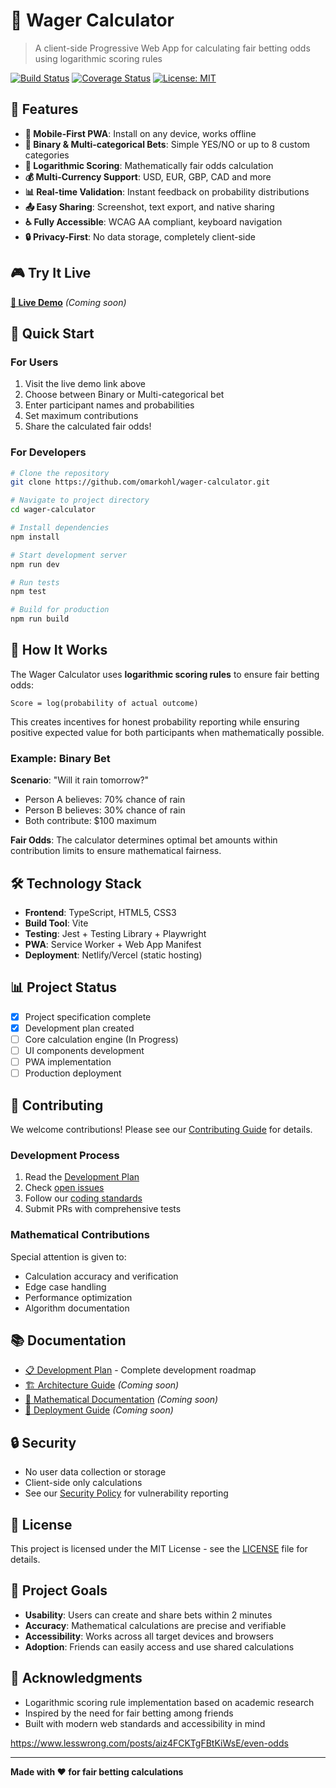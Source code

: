# 🎯 Wager Calculator

> A client-side Progressive Web App for calculating fair betting odds using logarithmic scoring rules

[![Build Status](https://github.com/omarkohl/wager-calculator/workflows/CI%2FCD%20Pipeline/badge.svg)](https://github.com/omarkohl/wager-calculator/actions)
[![Coverage Status](https://codecov.io/gh/omarkohl/wager-calculator/branch/main/graph/badge.svg)](https://codecov.io/gh/omarkohl/wager-calculator)
[![License: MIT](https://img.shields.io/badge/License-MIT-yellow.svg)](https://opensource.org/licenses/MIT)

## 🚀 Features

- **📱 Mobile-First PWA**: Install on any device, works offline
- **🎲 Binary & Multi-categorical Bets**: Simple YES/NO or up to 8 custom categories
- **🧮 Logarithmic Scoring**: Mathematically fair odds calculation
- **💰 Multi-Currency Support**: USD, EUR, GBP, CAD and more
- **📊 Real-time Validation**: Instant feedback on probability distributions
- **📤 Easy Sharing**: Screenshot, text export, and native sharing
- **♿ Fully Accessible**: WCAG AA compliant, keyboard navigation
- **🔒 Privacy-First**: No data storage, completely client-side

## 🎮 Try It Live

**[🔗 Live Demo](https://your-demo-url.netlify.app)** _(Coming soon)_

## 📖 Quick Start

### For Users
1. Visit the live demo link above
2. Choose between Binary or Multi-categorical bet
3. Enter participant names and probabilities
4. Set maximum contributions
5. Share the calculated fair odds!

### For Developers

```bash
# Clone the repository
git clone https://github.com/omarkohl/wager-calculator.git

# Navigate to project directory
cd wager-calculator

# Install dependencies
npm install

# Start development server
npm run dev

# Run tests
npm test

# Build for production
npm run build
```

## 🧮 How It Works

The Wager Calculator uses **logarithmic scoring rules** to ensure fair betting odds:

```
Score = log(probability of actual outcome)
```

This creates incentives for honest probability reporting while ensuring positive expected value for both participants when mathematically possible.

### Example: Binary Bet

**Scenario**: "Will it rain tomorrow?"
- Person A believes: 70% chance of rain
- Person B believes: 30% chance of rain
- Both contribute: $100 maximum

**Fair Odds**: The calculator determines optimal bet amounts within contribution limits to ensure mathematical fairness.

## 🛠️ Technology Stack

- **Frontend**: TypeScript, HTML5, CSS3
- **Build Tool**: Vite
- **Testing**: Jest + Testing Library + Playwright
- **PWA**: Service Worker + Web App Manifest
- **Deployment**: Netlify/Vercel (static hosting)

## 📊 Project Status

- [x] Project specification complete
- [x] Development plan created
- [ ] Core calculation engine (In Progress)
- [ ] UI components development
- [ ] PWA implementation
- [ ] Production deployment

## 🤝 Contributing

We welcome contributions! Please see our [Contributing Guide](./.github/CONTRIBUTING.md) for details.

### Development Process
1. Read the [Development Plan](./PLAN.md)
2. Check [open issues](https://github.com/omarkohl/wager-calculator/issues)
3. Follow our [coding standards](./.github/CONTRIBUTING.md#style-guidelines)
4. Submit PRs with comprehensive tests

### Mathematical Contributions
Special attention is given to:
- Calculation accuracy and verification
- Edge case handling
- Performance optimization
- Algorithm documentation

## 📚 Documentation

- [📋 Development Plan](./PLAN.md) - Complete development roadmap
- [🏗️ Architecture Guide](./docs/ARCHITECTURE.md) _(Coming soon)_
- [🧮 Mathematical Documentation](./docs/MATH.md) _(Coming soon)_
- [🚀 Deployment Guide](./docs/DEPLOYMENT.md) _(Coming soon)_

## 🔒 Security

- No user data collection or storage
- Client-side only calculations
- See our [Security Policy](./.github/SECURITY.md) for vulnerability reporting

## 📄 License

This project is licensed under the MIT License - see the [LICENSE](LICENSE) file for details.

## 🎯 Project Goals

- **Usability**: Users can create and share bets within 2 minutes
- **Accuracy**: Mathematical calculations are precise and verifiable  
- **Accessibility**: Works across all target devices and browsers
- **Adoption**: Friends can easily access and use shared calculations

## 🙏 Acknowledgments

- Logarithmic scoring rule implementation based on academic research
- Inspired by the need for fair betting among friends
- Built with modern web standards and accessibility in mind

https://www.lesswrong.com/posts/aiz4FCKTgFBtKiWsE/even-odds

---

**Made with ❤️ for fair betting calculations**
